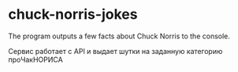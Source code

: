 # chuck-norris-jokes
The program outputs a few facts about Chuck Norris to the console.

Сервис работает с API и выдает шутки на заданную категорию проЧакНОРИСА
